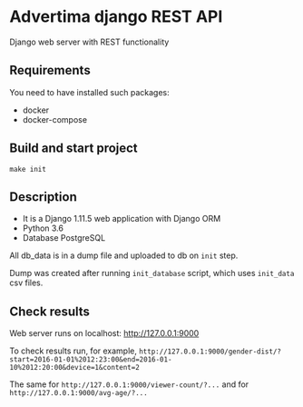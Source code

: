 # Advertima django REST API
Django web server with REST functionality

## Requirements
You need to have installed such packages:
- docker
- docker-compose

## Build and start project
`make init`

## Description
- It is a Django 1.11.5 web application with Django ORM
- Python 3.6
- Database PostgreSQL

All db_data is in a dump file and uploaded to db on `init` step.

Dump was created after running `init_database` script, which uses
`init_data` csv files.

## Check results
Web server runs on localhost: http://127.0.0.1:9000

To check results run, for example,
`http://127.0.0.1:9000/gender-dist/?start=2016-01-01%2012:23:00&end=2016-01-10%2012:20:00&device=1&content=2`

The same for `http://127.0.0.1:9000/viewer-count/?...` and
for `http://127.0.0.1:9000/avg-age/?...`